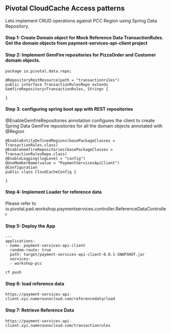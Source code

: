 ## Pivotal CloudCache Access patterns

Lets implement CRUD operations against PCC Region using Spring Data Repository.

#### Step 1: Create Domain object for Mock Reference Data TransactionRules. Get the domain objects from payment-services-api-client project

#### Step 2: Implement GemFire repositories for PizzaOrder and Customer domain objects.

```
package io.pivotal.data.repo;

@RepositoryRestResource(path = "transactionrules")
public interface TransactionRulesRepo extends GemfireRepository<TransactionRules, String> {

}

```

#### Step 3: configuring spring boot app with REST repositories

@EnableGemfireRepositories annotation configures the client to create Spring Data GemFire repositories for all the domain objects annotated with @Region

```
@EnableEntityDefinedRegions(basePackageClasses = TransactionRules.class)
@EnableGemfireRepositories(basePackageClasses = TransactionRulesRepo.class)
@EnableLogging(logLevel = "config")
@UseMemberName(value = "PaymentServicesApiClient")
@Configuration
public class CloudCacheConfig {

}
```

#### Step 4: Implement Loader for reference data

Please refer to io.pivotal.pad.workshop.paymentservices.controller.ReferenceDataController

#### Step 5: Deploy the App

```
---
applications:
- name: payment-services-api-client
  random-route: true
  path: target/payment-services-api-client-0.0.1-SNAPSHOT.jar
  services:
  - workshop-pcc
```

```
cf push
```

#### Step 6: load reference data

```
https://payment-services-api-client.xyz.numerounocloud.com/referencedata/load
```

#### Step 7: Retrieve Reference Data

```
https://payment-services-api-client.xyz.numerounocloud.com/transactionrules
```


